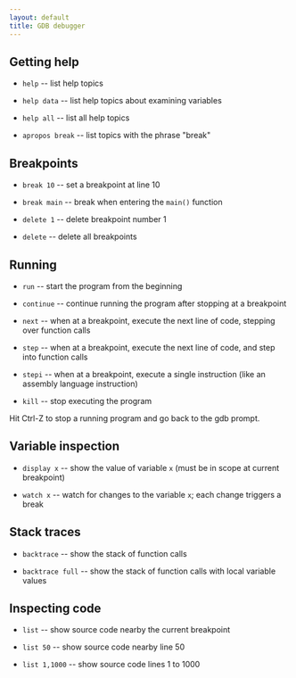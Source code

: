 ```yaml
---
layout: default
title: GDB debugger
---
```


## Getting help

- `help` -- list help topics

- `help data` -- list help topics about examining variables

- `help all` -- list all help topics

- `apropos break` -- list topics with the phrase "break"

## Breakpoints

- `break 10` -- set a breakpoint at line 10

- `break main` -- break when entering the `main()` function

- `delete 1` -- delete breakpoint number 1

- `delete` -- delete all breakpoints

## Running

- `run` -- start the program from the beginning

- `continue` -- continue running the program after stopping at a
  breakpoint

- `next` -- when at a breakpoint, execute the next line of code,
  stepping over function calls

- `step` -- when at a breakpoint, execute the next line of code, and
  step into function calls

- `stepi` -- when at a breakpoint, execute a single instruction (like
  an assembly language instruction)

- `kill` -- stop executing the program

Hit Ctrl-Z to stop a running program and go back to the gdb prompt.

## Variable inspection

- `display x` -- show the value of variable `x` (must be in scope at
  current breakpoint)

- `watch x` -- watch for changes to the variable `x`; each change
  triggers a break

## Stack traces

- `backtrace` -- show the stack of function calls

- `backtrace full` -- show the stack of function calls with local
  variable values

## Inspecting code

- `list` -- show source code nearby the current breakpoint

- `list 50` -- show source code nearby line 50

- `list 1,1000` -- show source code lines 1 to 1000
